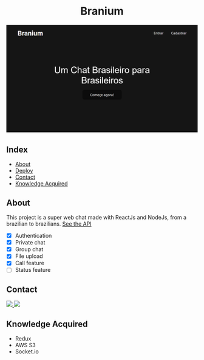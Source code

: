 <h1 align="center">Branium</h1>

<img src="https://github.com/jonasdevzero/MediaHub/blob/master/projects/branium/home.png" />

## Index
* [About](#about)
* [Deploy](#deploy)
* [Contact](#contact)
* [Knowledge Acquired](#knowledge-acquired)

## About

This project is a super web chat made with ReactJs and NodeJs, from a brazilian to brazilians. [See the API](https://github.com/jonasdevzero/BraniumAPI)

- [x] Authentication <br />
- [x] Private chat <br />
- [x] Group chat <br />
- [x] File upload <br />
- [x] Call feature <br />
- [ ] Status feature <br />

## Contact

<a target="_blank" href="https://www.linkedin.com/in/jonasdevzero">
 <img src="https://img.shields.io/badge/linkedin-%230077B5.svg?&style=for-the-badge&logo=linkedin&logoColor=white" />
</a>
<a target="_blank" href="mailto:jonasdevzero@gmail.com">
 <img src="https://img.shields.io/badge/gmail-D14836?&style=for-the-badge&logo=gmail&logoColor=white" />
</a>

## Knowledge Acquired
- Redux
- AWS S3
- Socket.io

